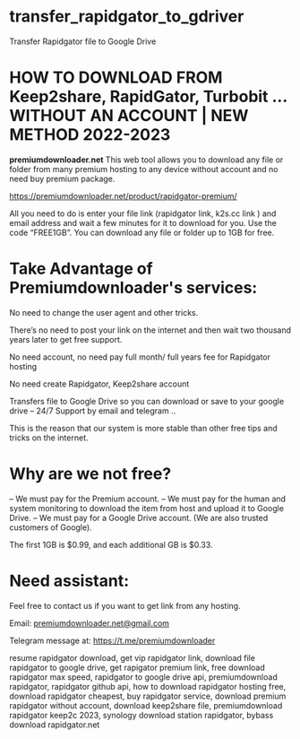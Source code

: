 # transfer_rapidgator_to_gdriver
Transfer Rapidgator file to Google Drive
# HOW TO DOWNLOAD FROM Keep2share, RapidGator, Turbobit ... WITHOUT AN ACCOUNT | NEW METHOD 2022-2023
**premiumdownloader.net** This web tool allows you to download any file or folder from many premium hosting to any device without account and no need buy premium package.


https://premiumdownloader.net/product/rapidgator-premium/

All you need to do is enter your file link (rapidgator link, k2s.cc link ) and email address and wait a few minutes for it to download for you. Use the code “FREE1GB”. You can download any file or folder up to 1GB for free.

# Take Advantage of Premiumdownloader's services:
No need to change the user agent and other tricks.

There’s no need to post your link on the internet and then wait two thousand years later to get free support.

 No need account, no need pay full month/ full years fee for Rapidgator hosting

 No need create Rapidgator, Keep2share account

Transfers file to Google Drive so you can download or save to your google drive – 24/7 Support by email and telegram ..

This is the reason that our system is more stable than other free tips and tricks on the internet.

# Why are we not free?
– We must pay for the Premium account.
– We must pay for the human and system monitoring to download the item from host and upload it to Google Drive.
– We must pay for a Google Drive account. (We are also trusted customers of Google).

The first 1GB is $0.99, and each additional GB is $0.33.

# Need assistant:
Feel free to contact us if you want to get link from any hosting.

Email: premiumdownloader.net@gmail.com

Telegram message at: https://t.me/premiumdownloader

resume rapidgator download, get vip rapidgator link, download file rapidgator to google drive, get rapigator premium link, free download rapidgator max speed, rapidgator to google drive api, premiumdownload rapidgator, rapidgator github api, how to download rapidgator hosting free, download rapidgator cheapest, buy rapidgator service, download premium rapidgator without account, download keep2share file, premiumdownload rapidgator keep2c 2023, synology download station rapidgator, bybass download rapidgator.net
